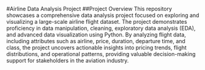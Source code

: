 #Airline Data Analysis Project
##Project Overview
This repository showcases a comprehensive data analysis project focused on exploring and visualizing a large-scale airline flight dataset. The project demonstrates proficiency in data manipulation, cleaning, exploratory data analysis (EDA), and advanced data visualization using Python. By analyzing flight data, including attributes such as airline, price, duration, departure time, and class, the project uncovers actionable insights into pricing trends, flight distributions, and operational patterns, providing valuable decision-making support for stakeholders in the aviation industry.
